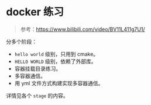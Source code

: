 # docker 练习

> 参考：https://www.bilibili.com/video/BV11L411g7U1/

分多个阶段：
- `hello world` 级别，只用到 cmake。
- `HELLO WORLD` 级别，依赖了外部库。
- 容器挂载目录练习。
- 多容器通信。
- 用 yml 文件方式构建实现多容器通信。

详情见各个 `stage` 的内容。
